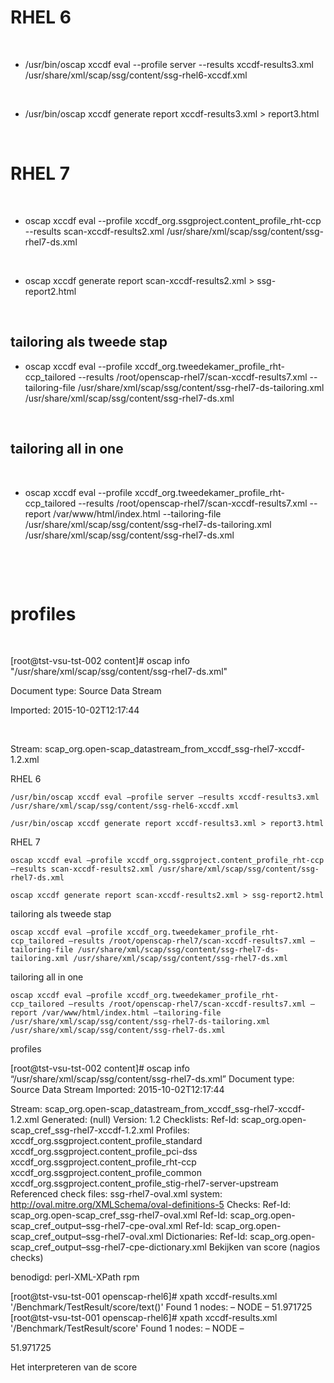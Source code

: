 
# RHEL 6

​

- /usr/bin/oscap xccdf eval --profile server --results xccdf-results3.xml /usr/share/xml/scap/ssg/content/ssg-rhel6-xccdf.xml

​

- /usr/bin/oscap xccdf generate report xccdf-results3.xml > report3.html

​

# RHEL 7

​

- oscap xccdf eval --profile xccdf_org.ssgproject.content_profile_rht-ccp --results scan-xccdf-results2.xml /usr/share/xml/scap/ssg/content/ssg-rhel7-ds.xml

​

- oscap xccdf generate report scan-xccdf-results2.xml  > ssg-report2.html

​

## tailoring als tweede stap

- oscap xccdf eval --profile xccdf_org.tweedekamer_profile_rht-ccp_tailored --results /root/openscap-rhel7/scan-xccdf-results7.xml --tailoring-file /usr/share/xml/scap/ssg/content/ssg-rhel7-ds-tailoring.xml  /usr/share/xml/scap/ssg/content/ssg-rhel7-ds.xml

​

## tailoring all in one

​

- oscap xccdf eval --profile xccdf_org.tweedekamer_profile_rht-ccp_tailored --results /root/openscap-rhel7/scan-xccdf-results7.xml --report /var/www/html/index.html --tailoring-file /usr/share/xml/scap/ssg/content/ssg-rhel7-ds-tailoring.xml  /usr/share/xml/scap/ssg/content/ssg-rhel7-ds.xml

​

​

#  profiles

​

[root@tst-vsu-tst-002 content]#  oscap info "/usr/share/xml/scap/ssg/content/ssg-rhel7-ds.xml"

Document type: Source Data Stream

Imported: 2015-10-02T12:17:44

​

Stream: scap_org.open-scap_datastream_from_xccdf_ssg-rhel7-xccdf-1.2.xml

RHEL 6

    /usr/bin/oscap xccdf eval –profile server –results xccdf-results3.xml /usr/share/xml/scap/ssg/content/ssg-rhel6-xccdf.xml

    /usr/bin/oscap xccdf generate report xccdf-results3.xml > report3.html

RHEL 7

    oscap xccdf eval –profile xccdf_org.ssgproject.content_profile_rht-ccp –results scan-xccdf-results2.xml /usr/share/xml/scap/ssg/content/ssg-rhel7-ds.xml

    oscap xccdf generate report scan-xccdf-results2.xml > ssg-report2.html

tailoring als tweede stap

    oscap xccdf eval –profile xccdf_org.tweedekamer_profile_rht-ccp_tailored –results /root/openscap-rhel7/scan-xccdf-results7.xml –tailoring-file /usr/share/xml/scap/ssg/content/ssg-rhel7-ds-tailoring.xml /usr/share/xml/scap/ssg/content/ssg-rhel7-ds.xml

tailoring all in one

    oscap xccdf eval –profile xccdf_org.tweedekamer_profile_rht-ccp_tailored –results /root/openscap-rhel7/scan-xccdf-results7.xml –report /var/www/html/index.html –tailoring-file /usr/share/xml/scap/ssg/content/ssg-rhel7-ds-tailoring.xml /usr/share/xml/scap/ssg/content/ssg-rhel7-ds.xml

profiles

[root@tst-vsu-tst-002 content]# oscap info “/usr/share/xml/scap/ssg/content/ssg-rhel7-ds.xml”
Document type: Source Data Stream
Imported: 2015-10-02T12:17:44

Stream: scap_org.open-scap_datastream_from_xccdf_ssg-rhel7-xccdf-1.2.xml
Generated: (null)
Version: 1.2
Checklists:
Ref-Id: scap_org.open-scap_cref_ssg-rhel7-xccdf-1.2.xml
Profiles:
xccdf_org.ssgproject.content_profile_standard
xccdf_org.ssgproject.content_profile_pci-dss
xccdf_org.ssgproject.content_profile_rht-ccp
xccdf_org.ssgproject.content_profile_common
xccdf_org.ssgproject.content_profile_stig-rhel7-server-upstream
Referenced check files:
ssg-rhel7-oval.xml
system: http://oval.mitre.org/XMLSchema/oval-definitions-5
Checks:
Ref-Id: scap_org.open-scap_cref_ssg-rhel7-oval.xml
Ref-Id: scap_org.open-scap_cref_output–ssg-rhel7-cpe-oval.xml
Ref-Id: scap_org.open-scap_cref_output–ssg-rhel7-oval.xml
Dictionaries:
Ref-Id: scap_org.open-scap_cref_output–ssg-rhel7-cpe-dictionary.xml
Bekijken van score (nagios checks)

benodigd: perl-XML-XPath rpm

[root@tst-vsu-tst-001 openscap-rhel6]# xpath xccdf-results.xml '/Benchmark/TestResult/score/text()'
Found 1 nodes:
– NODE –
51.971725
[root@tst-vsu-tst-001 openscap-rhel6]# xpath xccdf-results.xml '/Benchmark/TestResult/score'
Found 1 nodes:
– NODE –

<score system="urn:xccdf:scoring:default" maximum="100.000000">51.971725</score>

Het interpreteren van de score
